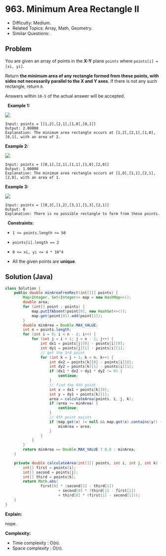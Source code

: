 # 963. Minimum Area Rectangle II

- Difficulty: Medium.
- Related Topics: Array, Math, Geometry.
- Similar Questions: .

## Problem

You are given an array of points in the **X-Y** plane ```points``` where ```points[i] = [xi, yi]```.

Return **the minimum area of any rectangle formed from these points, with sides **not necessarily parallel** to the X and Y axes**. If there is not any such rectangle, return ```0```.

Answers within ```10-5``` of the actual answer will be accepted.

 
**Example 1:**

![](https://assets.leetcode.com/uploads/2018/12/21/1a.png)

```
Input: points = [[1,2],[2,1],[1,0],[0,1]]
Output: 2.00000
Explanation: The minimum area rectangle occurs at [1,2],[2,1],[1,0],[0,1], with an area of 2.
```

**Example 2:**

![](https://assets.leetcode.com/uploads/2018/12/22/2.png)

```
Input: points = [[0,1],[2,1],[1,1],[1,0],[2,0]]
Output: 1.00000
Explanation: The minimum area rectangle occurs at [1,0],[1,1],[2,1],[2,0], with an area of 1.
```

**Example 3:**

![](https://assets.leetcode.com/uploads/2018/12/22/3.png)

```
Input: points = [[0,3],[1,2],[3,1],[1,3],[2,1]]
Output: 0
Explanation: There is no possible rectangle to form from these points.
```

 
**Constraints:**


	
- ```1 <= points.length <= 50```
	
- ```points[i].length == 2```
	
- ```0 <= xi, yi <= 4 * 10^4```
	
- All the given points are **unique**.



## Solution (Java)

```java
class Solution {
    public double minAreaFreeRect(int[][] points) {
        Map<Integer, Set<Integer>> map = new HashMap<>();
        double area;
        for (int[] point : points) {
            map.putIfAbsent(point[0], new HashSet<>());
            map.get(point[0]).add(point[1]);
        }
        double minArea = Double.MAX_VALUE;
        int n = points.length;
        for (int i = 0; i < n - 2; i++) {
            for (int j = i + 1; j < n - 1; j++) {
                int dx1 = points[j][0] - points[i][0];
                int dy1 = points[j][1] - points[i][1];
                // get the 3rd point
                for (int k = j + 1; k < n; k++) {
                    int dx2 = points[k][0] - points[i][0];
                    int dy2 = points[k][1] - points[i][1];
                    if (dx1 * dx2 + dy1 * dy2 != 0) {
                        continue;
                    }
                    // find the 4th point
                    int x = dx1 + points[k][0];
                    int y = dy1 + points[k][1];
                    area = calculateArea(points, i, j, k);
                    if (area >= minArea) {
                        continue;
                    }
                    // 4th point exists
                    if (map.get(x) != null && map.get(x).contains(y)) {
                        minArea = area;
                    }
                }
            }
        }
        return minArea == Double.MAX_VALUE ? 0.0 : minArea;
    }

    private double calculateArea(int[][] points, int i, int j, int k) {
        int[] first = points[i];
        int[] second = points[j];
        int[] third = points[k];
        return Math.abs(
                first[0] * (second[1] - third[1])
                        + second[0] * (third[1] - first[1])
                        + third[0] * (first[1] - second[1]));
    }
}
```

**Explain:**

nope.

**Complexity:**

* Time complexity : O(n).
* Space complexity : O(n).
